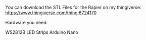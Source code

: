 You can download the STL Files for the Rapier on my thingiverse:
https://www.thingiverse.com/thing:6724170

Hardware you need:

WS2812B LED Strips
Arduino Nano

